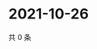 # 2021-10-26

共 0 条

<!-- BEGIN WEIBO -->
<!-- 最后更新时间 Tue Oct 26 2021 21:11:24 GMT+0800 (China Standard Time) -->

<!-- END WEIBO -->
